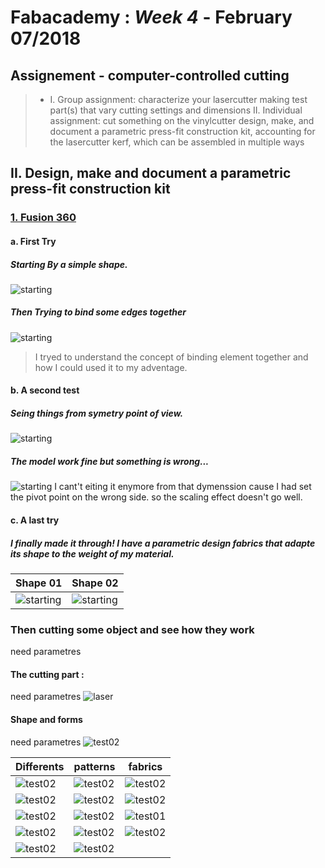 # Fabacademy : *Week 4* - **February 07/2018**



## Assignement - computer-controlled cutting

> * I. Group assignment:
      characterize your lasercutter
      making test part(s) that vary cutting settings and dimensions
   II. Individual assignment:
      cut something on the vinylcutter
      design, make, and document a parametric press-fit construction kit,
         accounting for the lasercutter kerf,
         which can be assembled in multiple ways

## II. Design, make and document a parametric press-fit construction kit

### <u>1. Fusion 360</u>

#### a. First Try

##### Starting By a simple shape.

![starting](assets/img/Week4/fusion360_00.jpg)

##### Then Trying to bind some edges together
![starting](assets/img/week4/fusion360_01.jpg)

> I tryed to understand the concept of binding element together and how I could used it to my adventage.

#### b. A second test

##### Seing things from symetry point of view.

![starting](assets/img/week4/fusion360_02.jpg)

##### The model work fine but something is wrong...
![starting](assets/img/week4/fusion360_03.jpg)
I cant't eiting it enymore from that dymenssion cause I had set the pivot point on the wrong side. so the scaling effect doesn't go well.

#### c. A last try

##### I finally made it through! I have a parametric design fabrics that adapte its shape to the weight of my material.
| Shape 01 | Shape 02 |
| --- | --- |
| ![starting](assets/img/week4/fusion360_05.jpg) | ![starting](assets/img/week4/fusion360_04.jpg) |

### Then cutting some object and see how they work

need parametres
![]()
#### The cutting part :
need parametres
![laser](assets/img/Week4/Parametric_wood_06.jpg)

#### Shape and forms
need parametres
![test02](assets\img\Week4\parametric_wood_06.jpg)


| Differents | patterns | fabrics |
| --- | --- | --- |
| ![test02](assets\img\Week4\parametric_wood_14.jpg) | ![test02](assets\img\Week4\parametric_wood_15.jpg) | ![test02](assets\img\Week4\parametric_wood_13.jpg) |
| ![test02](assets\img\Week4\parametric_wood_02.jpg) | ![test02](assets\img\Week4\parametric_wood_03.jpg) | ![test02](assets\img\Week4\parametric_wood_07.jpg) |
| ![test02](assets\img\Week4\parametric_wood_05.jpg) | ![test02](assets\img\Week4\parametric_wood_04.jpg) | ![test01](assets\img\Week4\parametric_wood_01.jpg) |
| ![test02](assets\img\Week4\parametric_wood_08.jpg) | ![test02](assets\img\Week4\parametric_wood_09.jpg) | ![test02](assets\img\Week4\parametric_wood_10.jpg) |
| ![test02](assets\img\Week4\parametric_wood_11.jpg) | ![test02](assets\img\Week4\parametric_wood_12.jpg) |  |
